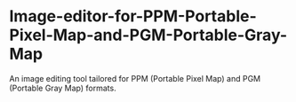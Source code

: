 # Image-editor-for-PPM-Portable-Pixel-Map-and-PGM-Portable-Gray-Map
An  image editing tool tailored for PPM (Portable Pixel Map) and PGM (Portable Gray Map) formats.
